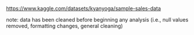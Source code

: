 https://www.kaggle.com/datasets/kyanyoga/sample-sales-data

note: data has been cleaned before beginning any analysis (i.e., null values removed, formatting changes, general cleaning)
